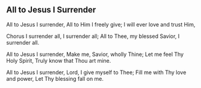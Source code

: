 ## All to Jesus I Surrender

All to Jesus I surrender,
All to Him I freely give;
I will ever love and trust Him,

Chorus
I surrender all, I surrender all;
All to Thee, my blessed Savior,
I surrender all.

All to Jesus I surrender,
Make me, Savior, wholly Thine;
Let me feel Thy Holy Spirit,
Truly know that Thou art mine.

All to Jesus I surrender,
Lord, I give myself to Thee;
Fill me with Thy love and power,
Let Thy blessing fall on me.
